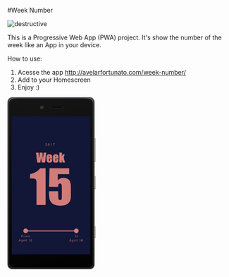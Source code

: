 #Week Number

![destructive](https://img.shields.io/badge/Version-v1.0.1-blue.svg?style=flat)

This is a Progressive Web App (PWA) project. It's show the number of the week like an App in your device.  

How to use:
1. Acesse the app http://avelarfortunato.com/week-number/
2. Add to your Homescreen 
3. Enjoy :)

<img src="https://github.com/Avelar/week-number/blob/master/img/week-number-pwa.jpg" width="200" />
